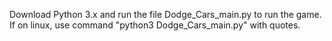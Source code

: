 Download Python 3.x and run the file Dodge_Cars_main.py to run the game.
If on linux, use command "python3 Dodge_Cars_main.py" with quotes.
